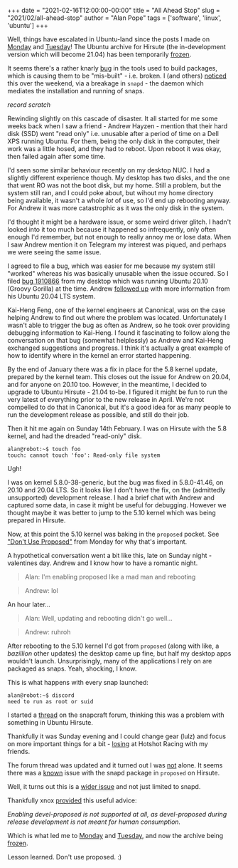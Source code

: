 +++
date = "2021-02-16T12:00:00-00:00"
title = "All Ahead Stop"
slug = "2021/02/all-ahead-stop"
author = "Alan Pope"
tags = ['software', 'linux', 'ubuntu']
+++

Well, things have escalated in Ubuntu-land since the posts I made on [Monday](/blog/2021/02/dont-use-proposed/) and [Tuesday](/blog/2021/02/going-backwards/)! The Ubuntu archive for Hirsute (the in-development version which will become 21.04) has been temporarily [frozen](https://lists.ubuntu.com/archives/ubuntu-devel/2021-February/041385.html). 

It seems there's a rather knarly [bug](https://bugs.launchpad.net/ubuntu/+source/fakeroot/+bug/1915250) in the tools used to build packages, which is causing them to be "mis-built" - i.e. broken. I (and others) [noticed](https://forum.snapcraft.io/t/snapd-from-hirsute-proposed-wont-allow-snaps-to-run/22733) this over the weekend, via a breakage in `snapd` - the daemon which mediates the installation and running of snaps.

*record scratch*

Rewinding slightly on this cascade of disaster. It all started for me some weeks back when I saw a friend - Andrew Hayzen - mention that their hard disk (SSD) went "read only" i.e. unusable after a period of time on a Dell XPS running Ubuntu. For them, being the only disk in the computer, their work was a little hosed, and they had to reboot. Upon reboot it was okay, then failed again after some time. 

I'd seen some similar behaviour recently on my desktop NUC. I had a slightly different experience though. My desktop has two disks, and the one that went RO was not the boot disk, but my home. Still a problem, but the system still ran, and I could poke about, but wihout my home directory being available, it wasn't a whole *lot* of use, so I'd end up rebooting anyway. For Andrew it was more catastrophic as it was the only disk in the system. 

I'd thought it might be a hardware issue, or some weird driver glitch. I hadn't looked into it too much because it happened so infrequently, only often enough I'd remember, but not enough to really annoy me or lose data. When I saw Andrew mention it on Telegram my interest was piqued, and perhaps we were seeing the same issue. 

I agreed to file a bug, which was easier for me because my system still "worked" whereas his was basically unusable when the issue occured. So I filed [bug 1910866](https://pad.lv/1910866) from my desktop which was running Ubuntu 20.10 (Groovy Gorilla) at the time. Andrew [followed up](https://bugs.launchpad.net/ubuntu/+source/linux/+bug/1910866/comments/4) with more information from his Ubuntu 20.04 LTS system. 

Kai-Heng Feng, one of the kernel engineers at Canonical, was on the case helping Andrew to find out where the problem was located. Unfortunately I wasn't able to trigger the bug as often as Andrew, so he took over providing debugging information to Kai-Heng. I found it fascinating to follow along the conversation on that bug (somewhat helplessly) as Andrew and Kai-Heng exchanged suggestions and progress. I think it's actually a great example of how to identify where in the kernel an error started happening. 

By the end of January there was a fix in place for the 5.8 kernel update, prepared by the kernel team. This closes out the issue for Andrew on 20.04, and for anyone on 20.10 too. However, in the meantime, I decided to upgrade to Ubuntu Hirsute - 21.04 to-be. I figured it might be fun to run the very latest of everything prior to the new release in April. We're not compelled to do that in Canonical, but it's a good idea for as many people to run the development release as possible, and still do their job.

Then it hit me again on Sunday 14th February. I was on Hirsute with the 5.8 kernel, and had the dreaded "read-only" disk.

```shell
alan@robot:~$ touch foo
touch: cannot touch 'foo': Read-only file system
```

Ugh!

I was on kernel 5.8.0-38-generic, but the bug was fixed in 5.8.0-41.46, on 20.10 and 20.04 LTS. So it looks like I don't have the fix, on the (admittedly unsupported) development release. I had a brief chat with Andrew and captured some data, in case it might be useful for debugging. However we thought maybe it was better to jump to the 5.10 kernel which was being prepared in Hirsute. 

Now, at this point the 5.10 kernel was baking in the `proposed` pocket. See ["Don't Use Proposed"](/blog/2021/02/dont-use-proposed/) from Monday for why that's important. 

A hypothetical conversation went a bit like this, late on Sunday night - valentines day. Andrew and I know how to have a romantic night.

> Alan: I'm enabling proposed like a mad man and rebooting

> Andrew: lol

An hour later...

> Alan: Well, updating and rebooting didn't go well...

> Andrew: ruhroh

After rebooting to the 5.10 kernel I'd got from `proposed` (along with like, a *bazillion* other updates) the desktop came up fine, but half my desktop apps wouldn't launch. Unsurprisingly, many of the applications I rely on are packaged as snaps. Yeah, shocking, I know.

This is what happens with every snap launched:

```shell
alan@robot:~$ discord
need to run as root or suid
```

I started a [thread](https://forum.snapcraft.io/t/need-to-run-as-root-or-suid-on-all-snaps/22745) on the snapcraft forum, thinking this was a problem with something in Ubuntu Hirsute. 

Thankfully it was Sunday evening and I could change gear (lulz) and focus on more important things for a bit - [losing](https://www.youtube.com/watch?v=ZhD5aIuTN8A) at Hotshot Racing with my friends.

The forum thread was updated and it turned out I was [not](https://forum.snapcraft.io/t/snapd-from-hirsute-proposed-wont-allow-snaps-to-run/22733) alone. It seems there was a [known](https://bugs.launchpad.net/ubuntu/+source/fakeroot/+bug/1915250) issue with the snapd package in `proposed` on Hirsute. 

Well, it turns out this is a [wider issue](https://bugs.launchpad.net/ubuntu/+source/fakeroot/+bug/1915250) and not just limited to snapd. 

Thankfully xnox [provided](https://forum.snapcraft.io/t/snapd-from-hirsute-proposed-wont-allow-snaps-to-run/22733/12?u=popey) this useful advice:

*Enabling devel-proposed is not supported at all, as devel-proposed during release development is not meant for human consumption.*

Which is what led me to [Monday](/blog/2021/02/dont-use-proposed/) and [Tuesday](/blog/2021/02/going-backwards/), and now the archive being [frozen](https://lists.ubuntu.com/archives/ubuntu-devel/2021-February/041385.html).

Lesson learned. Don't use proposed. :)